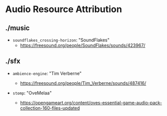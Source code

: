 # Audio Resource Attribution

## ./music

- `soundflakes_crossing-horizon`: "SoundFlakes"
  - https://freesound.org/people/SoundFlakes/sounds/423967/

## ./sfx

- `ambience-engine`: "Tim Verberne"
  - https://freesound.org/people/Tim_Verberne/sounds/487416/

- `stomp`: "OveMelaa"
  - https://opengameart.org/content/oves-essential-game-audio-pack-collection-160-files-updated
